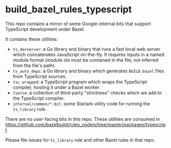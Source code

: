 # build_bazel_rules_typescript

This repo contains a mirror of some Google-internal bits that support TypeScript development under Bazel.

It contains these utilities:

- `ts_devserver`: a Go library and binary that runs a fast local web server which concatenates JavaScript on-the-fly. It requires inputs in a named module format (module ids must be contained in the file, not inferred from the file's path).
- `ts_auto_deps`: a Go library and binary which generates `BUILD.bazel` files from TypeScript sources.
- `tsc_wrapped`: a TypeScript program which wraps the TypeScript compiler, hosting it under a Bazel worker.
- `tsetse`: a collection of third-party "strictness" checks which we add to the TypeScript compiler.
- `internal/common/*.bzl`: some Starlark utility code for running the `ts_library` rule.

There are no user-facing bits in this repo. These utilities are consumed in https://github.com/bazelbuild/rules_nodejs/tree/master/packages/typescript

Please file issues for `ts_library` rule and other Bazel rules in that repo.
